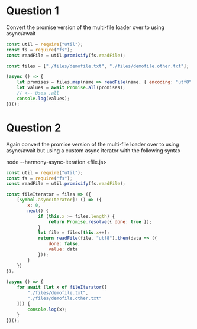 # Question 1

Convert the promise version of the multi-file loader over to using async/await

```js
const util = require("util");
const fs = require("fs");
const readFile = util.promisify(fs.readFile);

const files = ["./files/demofile.txt", "./files/demofile.other.txt"];

(async () => {
    let promises = files.map(name => readFile(name, { encoding: "utf8" }));
    let values = await Promise.all(promises);
    // <-- Uses .all
    console.log(values);
})();
```

# Question 2

Again convert the promise version of the multi-file loader over to using async/await but using a custom async iterator with the following syntax

node --harmony-async-iteration <file.js>

```js
const util = require("util");
const fs = require("fs");
const readFile = util.promisify(fs.readFile);

const fileIterator = files => ({
    [Symbol.asyncIterator]: () => ({
        x: 0,
        next() {
            if (this.x >= files.length) {
                return Promise.resolve({ done: true });
            }
            let file = files[this.x++];
            return readFile(file, "utf8").then(data => ({
                done: false,
                value: data
            }));
        }
    })
});

(async () => {
    for await (let x of fileIterator([
        "./files/demofile.txt",
        "./files/demofile.other.txt"
    ])) {
        console.log(x);
    }
})();
```
